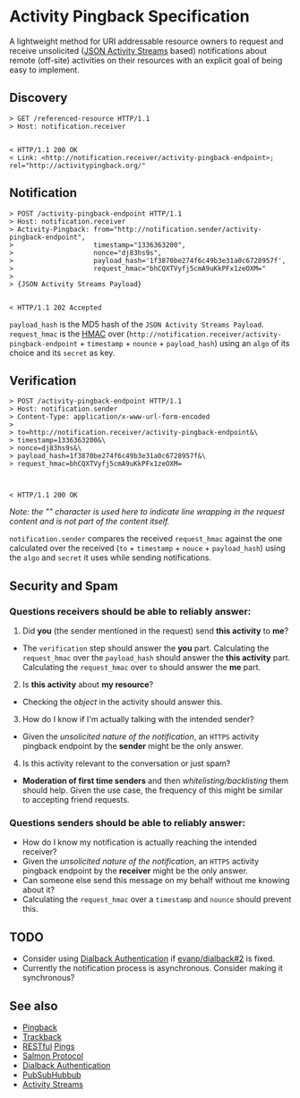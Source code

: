 # Activity Pingback Specification

A lightweight method for URI addressable resource owners to request and receive unsolicited ([JSON Activity Streams](http://activitystrea.ms/specs/json/1.0/) based)  notifications about remote (off-site) activities on their resources with an explicit goal of being easy to implement.


## Discovery

```
> GET /referenced-resource HTTP/1.1
> Host: notification.receiver


< HTTP/1.1 200 OK
< Link: <http://notification.receiver/activity-pingback-endpoint>; rel="http://activitypingback.org/"
```




## Notification

```
> POST /activity-pingback-endpoint HTTP/1.1
> Host: notification.receiver
> Activity-Pingback: from="http://notification.sender/activity-pingback-endpoint",
>                    timestamp="1336363200",
>                    nonce="dj83hs9s",
>                    payload_hash='1f3870be274f6c49b3e31a0c6728957f',
>                    request_hmac="bhCQXTVyfj5cmA9uKkPFx1zeOXM="
>
> {JSON Activity Streams Payload}


< HTTP/1.1 202 Accepted
```
`payload_hash` is the MD5 hash of the `JSON Activity Streams Payload`. `request_hmac` is the [HMAC](http://en.wikipedia.org/wiki/HMAC) over (`http://notification.receiver/activity-pingback-endpoint` + `timestamp` + `nounce` + `payload_hash`) using an `algo` of its choice and its `secret` as key.


## Verification

```
> POST /activity-pingback-endpoint HTTP/1.1
> Host: notification.sender
> Content-Type: application/x-www-url-form-encoded
>
> to=http://notification.receiver/activity-pingback-endpoint&\
> timestamp=1336363200&\
> nonce=dj83hs9s&\
> payload_hash=1f3870be274f6c49b3e31a0c6728957f&\
> request_hmac=bhCQXTVyfj5cmA9uKkPFx1zeOXM=



< HTTP/1.1 200 OK
```
*Note: the "\" character is used here to indicate line wrapping in the request content and is not part of the content itself.*

`notification.sender` compares the received `request_hmac` against the one calculated over the received (`to` + `timestamp` + `nouce` + `payload_hash`) using the `algo` and `secret` it uses while sending notifications.


## Security and Spam


### Questions receivers should be able to reliably answer:

1. Did __you__ (the sender mentioned in the request) send __this activity__  to __me__?
 * The `verification` step should answer the __you__ part. Calculating the `request_hmac` over the `payload_hash` should answer the __this activity__ part. Calculating the `request_hmac` over `to` should answer the __me__ part.
2. Is __this activity__ about __my resource__?
  * Checking the _object_ in the activity should answer this.
3. How do I know if I'm actually talking with the intended sender?
  * Given the _unsolicited nature of the notification_, an `HTTPS` activity pingback endpoint by the __sender__ might be the only answer.
4. Is this activity relevant to the conversation or just spam?
  * __Moderation of first time senders__ and then _whitelisting/backlisting_ them should help. Given the use case, the frequency of this might be similar to accepting friend requests.

### Questions senders should be able to reliably answer:
* How do I know my notification is actually reaching the intended receiver?
 * Given the _unsolicited nature of the notification_, an `HTTPS` activity pingback endpoint by the __receiver__ might be the only answer.
* Can someone else send this message on my behalf without me knowing about it?
 * Calculating the `request_hmac` over a `timestamp` and `nounce` should prevent this.

## TODO

* Consider using [Dialback Authentication](http://tools.ietf.org/html/draft-prodromou-dialback-00) if [evanp/dialback#2](https://github.com/evanp/dialback/issues/2) is fixed.
* Currently the notification process is asynchronous. Consider making it synchronous?


## See also

* [Pingback](http://www.hixie.ch/specs/pingback/pingback)
* [Trackback](http://archive.cweiske.de/trackback/trackback-1.2.html)
* [RESTful](http://bblfish.net/tmp/2011/05/09/) [Pings](http://www.w3.org/community/rww/wiki/Pingback)
* [Salmon Protocol](http://salmon-protocol.googlecode.com/svn/trunk/draft-panzer-salmon-00.html)
* [Dialback Authentication](http://tools.ietf.org/html/draft-prodromou-dialback-00)
* [PubSubHubbub](https://code.google.com/p/pubsubhubbub/)
* [Activity Streams](http://activitystrea.ms/)
